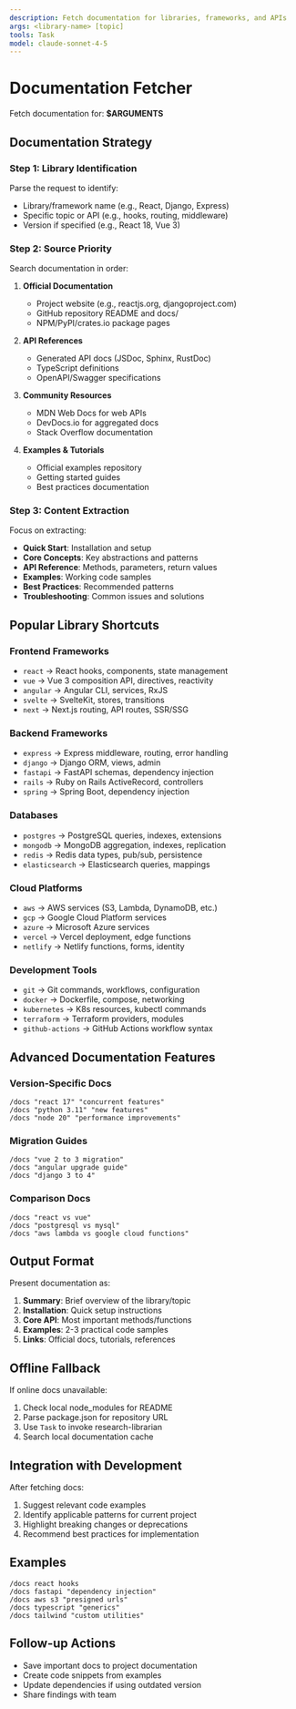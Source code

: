 ```yaml
---
description: Fetch documentation for libraries, frameworks, and APIs
args: <library-name> [topic]
tools: Task
model: claude-sonnet-4-5
---
```


# Documentation Fetcher

Fetch documentation for: **$ARGUMENTS**

## Documentation Strategy

### Step 1: Library Identification
Parse the request to identify:
- Library/framework name (e.g., React, Django, Express)
- Specific topic or API (e.g., hooks, routing, middleware)
- Version if specified (e.g., React 18, Vue 3)

### Step 2: Source Priority

Search documentation in order:
1. **Official Documentation**
   - Project website (e.g., reactjs.org, djangoproject.com)
   - GitHub repository README and docs/
   - NPM/PyPI/crates.io package pages

2. **API References**
   - Generated API docs (JSDoc, Sphinx, RustDoc)
   - TypeScript definitions
   - OpenAPI/Swagger specifications

3. **Community Resources**
   - MDN Web Docs for web APIs
   - DevDocs.io for aggregated docs
   - Stack Overflow documentation

4. **Examples & Tutorials**
   - Official examples repository
   - Getting started guides
   - Best practices documentation

### Step 3: Content Extraction

Focus on extracting:
- **Quick Start**: Installation and setup
- **Core Concepts**: Key abstractions and patterns
- **API Reference**: Methods, parameters, return values
- **Examples**: Working code samples
- **Best Practices**: Recommended patterns
- **Troubleshooting**: Common issues and solutions

## Popular Library Shortcuts

### Frontend Frameworks
- `react` → React hooks, components, state management
- `vue` → Vue 3 composition API, directives, reactivity
- `angular` → Angular CLI, services, RxJS
- `svelte` → SvelteKit, stores, transitions
- `next` → Next.js routing, API routes, SSR/SSG

### Backend Frameworks
- `express` → Express middleware, routing, error handling
- `django` → Django ORM, views, admin
- `fastapi` → FastAPI schemas, dependency injection
- `rails` → Ruby on Rails ActiveRecord, controllers
- `spring` → Spring Boot, dependency injection

### Databases
- `postgres` → PostgreSQL queries, indexes, extensions
- `mongodb` → MongoDB aggregation, indexes, replication
- `redis` → Redis data types, pub/sub, persistence
- `elasticsearch` → Elasticsearch queries, mappings

### Cloud Platforms
- `aws` → AWS services (S3, Lambda, DynamoDB, etc.)
- `gcp` → Google Cloud Platform services
- `azure` → Microsoft Azure services
- `vercel` → Vercel deployment, edge functions
- `netlify` → Netlify functions, forms, identity

### Development Tools
- `git` → Git commands, workflows, configuration
- `docker` → Dockerfile, compose, networking
- `kubernetes` → K8s resources, kubectl commands
- `terraform` → Terraform providers, modules
- `github-actions` → GitHub Actions workflow syntax

## Advanced Documentation Features

### Version-Specific Docs
```
/docs "react 17" "concurrent features"
/docs "python 3.11" "new features"
/docs "node 20" "performance improvements"
```

### Migration Guides
```
/docs "vue 2 to 3 migration"
/docs "angular upgrade guide"
/docs "django 3 to 4"
```

### Comparison Docs
```
/docs "react vs vue"
/docs "postgresql vs mysql"
/docs "aws lambda vs google cloud functions"
```

## Output Format

Present documentation as:
1. **Summary**: Brief overview of the library/topic
2. **Installation**: Quick setup instructions
3. **Core API**: Most important methods/functions
4. **Examples**: 2-3 practical code samples
5. **Links**: Official docs, tutorials, references

## Offline Fallback

If online docs unavailable:
1. Check local node_modules for README
2. Parse package.json for repository URL
3. Use `Task` to invoke research-librarian
4. Search local documentation cache

## Integration with Development

After fetching docs:
1. Suggest relevant code examples
2. Identify applicable patterns for current project
3. Highlight breaking changes or deprecations
4. Recommend best practices for implementation

## Examples

```
/docs react hooks
/docs fastapi "dependency injection"
/docs aws s3 "presigned urls"
/docs typescript "generics"
/docs tailwind "custom utilities"
```

## Follow-up Actions

- Save important docs to project documentation
- Create code snippets from examples
- Update dependencies if using outdated version
- Share findings with team